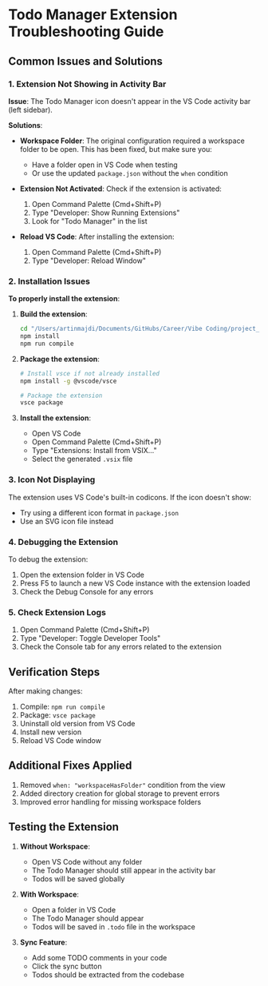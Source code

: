 # Todo Manager Extension Troubleshooting Guide

## Common Issues and Solutions

### 1. Extension Not Showing in Activity Bar

**Issue**: The Todo Manager icon doesn't appear in the VS Code activity bar (left sidebar).

**Solutions**:

- **Workspace Folder**: The original configuration required a workspace folder to be open. This has been fixed, but make sure you:
  - Have a folder open in VS Code when testing
  - Or use the updated `package.json` without the `when` condition

- **Extension Not Activated**: Check if the extension is activated:
  1. Open Command Palette (Cmd+Shift+P)
  2. Type "Developer: Show Running Extensions"
  3. Look for "Todo Manager" in the list

- **Reload VS Code**: After installing the extension:
  1. Open Command Palette (Cmd+Shift+P)
  2. Type "Developer: Reload Window"

### 2. Installation Issues

**To properly install the extension**:

1. **Build the extension**:

   ```bash
   cd "/Users/artinmajdi/Documents/GitHubs/Career/Vibe Coding/project_template_manager/extensions/task-manager"
   npm install
   npm run compile
   ```

2. **Package the extension**:

   ```bash
   # Install vsce if not already installed
   npm install -g @vscode/vsce

   # Package the extension
   vsce package
   ```

3. **Install the extension**:
   - Open VS Code
   - Open Command Palette (Cmd+Shift+P)
   - Type "Extensions: Install from VSIX..."
   - Select the generated `.vsix` file

### 3. Icon Not Displaying

The extension uses VS Code's built-in codicons. If the icon doesn't show:

- Try using a different icon format in `package.json`
- Use an SVG icon file instead

### 4. Debugging the Extension

To debug the extension:

1. Open the extension folder in VS Code
2. Press F5 to launch a new VS Code instance with the extension loaded
3. Check the Debug Console for any errors

### 5. Check Extension Logs

1. Open Command Palette (Cmd+Shift+P)
2. Type "Developer: Toggle Developer Tools"
3. Check the Console tab for any errors related to the extension

## Verification Steps

After making changes:

1. Compile: `npm run compile`
2. Package: `vsce package`
3. Uninstall old version from VS Code
4. Install new version
5. Reload VS Code window

## Additional Fixes Applied

1. Removed `when: "workspaceHasFolder"` condition from the view
2. Added directory creation for global storage to prevent errors
3. Improved error handling for missing workspace folders

## Testing the Extension

1. **Without Workspace**:
   - Open VS Code without any folder
   - The Todo Manager should still appear in the activity bar
   - Todos will be saved globally

2. **With Workspace**:
   - Open a folder in VS Code
   - The Todo Manager should appear
   - Todos will be saved in `.todo` file in the workspace

3. **Sync Feature**:
   - Add some TODO comments in your code
   - Click the sync button
   - Todos should be extracted from the codebase
